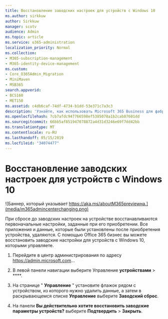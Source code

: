 ```yaml
---
title: Восстановление заводских настроек для устройств с Windows 10
ms.author: sirkkuw
author: Sirkkuw
manager: scotv
audience: Admin
ms.topic: article
ms.service: o365-administration
localization_priority: Normal
ms.collection:
- M365-subscription-management
- M365-identity-device-management
ms.custom:
- Core_O365Admin_Migration
- MiniMaven
- MSB365
search.appverid:
- BCS160
- MET150
ms.assetid: c4db6caf-74df-4734-b1dd-53e371c7a3c3
description: 'Узнайте, как использовать Microsoft 365 Business для фабричной переустановки устройств с Windows 10. '
ms.openlocfilehash: 7cb7afdc947766598ef5385078a1b2cab87601dd
ms.sourcegitcommit: 66bb5af851947078872a4d31d3246e69f7dd42bb
ms.translationtype: MT
ms.contentlocale: ru-RU
ms.lasthandoff: 05/15/2019
ms.locfileid: "34074477"
---
```

# <a name="reset-windows-10-devices-to-their-factory-settings"></a>Восстановление заводских настроек для устройств с Windows 10

![Баннер, который указывает https://aka.ms/aboutM365previewна.](media/m365admincenterchanging.png)

При сбросе до заводских настроек на устройстве восстанавливаются первоначальные настройки, заданные при его приобретении. Все приложения и данные, которые были установлены после приобретения устройства, удаляются. С помощью Office 365 бизнес вы можете восстановить заводские настройки для устройств с Windows 10, которыми управляете.
  
1. Перейдите в центр администрирования по адресу <a href="https://go.microsoft.com/fwlink/p/?linkid=837890" target="_blank">https://admin.microsoft.com</a>... 
    
2. В левой панели навигации выберите Управление **устройствами** \> ****.

3. На странице " **Управление** " установите флажок рядом с устройством, из которого нужно удалить данные, а затем в раскрывающемся списке **Управление** выберите **Заводский сброс**.
    
4. На панели **Вы действительно хотите восстановить заводские параметры устройств?** выберите **Подтвердить** \> **Закрыть**.
    
  


